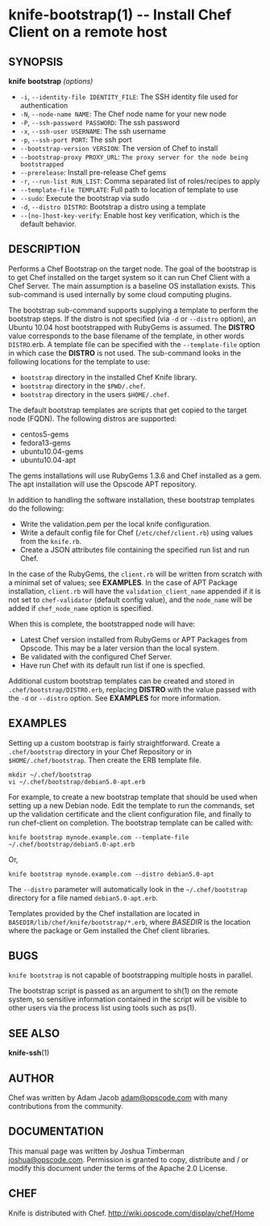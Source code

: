 knife-bootstrap(1) -- Install Chef Client on a remote host
========================================

## SYNOPSIS

__knife__ __bootstrap__ _(options)_

  * `-i`, `--identity-file IDENTITY_FILE`:
    The SSH identity file used for authentication
  * `-N`, `--node-name NAME`:
    The Chef node name for your new node
  * `-P`, `--ssh-password PASSWORD`:
    The ssh password
  * `-x`, `--ssh-user USERNAME`:
    The ssh username
  * `-p`, `--ssh-port PORT`:
    The ssh port
  * `--bootstrap-version VERSION`:
    The version of Chef to install
  * `--bootstrap-proxy PROXY_URL`:
    `The proxy server for the node being bootstrapped`
  * `--prerelease`:
    Install pre-release Chef gems
  * `-r`, `--run-list RUN_LIST`:
    Comma separated list of roles/recipes to apply
  * `--template-file TEMPLATE`:
    Full path to location of template to use
  * `--sudo`:
    Execute the bootstrap via sudo
  * `-d`, `--distro DISTRO`:
    Bootstrap a distro using a template
  * `--[no-]host-key-verify`:
    Enable host key verification, which is the default behavior.

## DESCRIPTION

Performs a Chef Bootstrap on the target node. The goal of the bootstrap
is to get Chef installed on the target system so it can run Chef Client
with a Chef Server. The main assumption is a baseline OS installation
exists. This sub-command is used internally by some cloud computing
plugins.

The bootstrap sub-command supports supplying a template to perform the
bootstrap steps. If the distro is not specified (via `-d` or `--distro`
option), an Ubuntu 10.04 host bootstrapped with RubyGems is assumed. The
__DISTRO__ value corresponds to the base filename of the template, in
other words `DISTRO`.erb. A template file can be specified with the
`--template-file` option in which case the __DISTRO__ is not used. The
sub-command looks in the following locations for the template to use:

* `bootstrap` directory in the installed Chef Knife library.
* `bootstrap` directory in the `$PWD/.chef`.
* `bootstrap` directory in the users `$HOME/.chef`.

The default bootstrap templates are scripts that get copied to the
target node (FQDN). The following distros are supported:

* centos5-gems
* fedora13-gems
* ubuntu10.04-gems
* ubuntu10.04-apt

The gems installations will use RubyGems 1.3.6 and Chef installed as a
gem. The apt installation will use the Opscode APT repository.

In addition to handling the software installation, these bootstrap
templates do the following:

  - Write the validation.pem per the local knife configuration.
  - Write a default config file for Chef (`/etc/chef/client.rb`) using values from the `knife.rb`.
  - Create a JSON attributes file containing the specified run list and run Chef.

In the case of the RubyGems, the `client.rb` will be written from
scratch with a minimal set of values; see __EXAMPLES__. In the case of
APT Package installation, `client.rb` will have the
`validation_client_name` appended if it is not set to `chef-validator`
(default config value), and the `node_name` will be added if
`chef_node_name` option is specified.

When this is complete, the bootstrapped node will have:

  - Latest Chef version installed from RubyGems or APT Packages from Opscode. This may be a later version than the local system.
  - Be validated with the configured Chef Server.
  - Have run Chef with its default run list if one is specfied.

Additional custom bootstrap templates can be created and stored in
`.chef/bootstrap/DISTRO.erb`, replacing __DISTRO__ with the value passed
with the `-d` or `--distro` option. See __EXAMPLES__ for more
information.

## EXAMPLES
Setting up a custom bootstrap is fairly straightforward. Create a
`.chef/bootstrap` directory in your Chef Repository or in
`$HOME/.chef/bootstrap`. Then create the ERB template file.

    mkdir ~/.chef/bootstrap
    vi ~/.chef/bootstrap/debian5.0-apt.erb

For example, to create a new bootstrap template that should be used when
setting up a new Debian node. Edit the template to run the commands, set
up the validation certificate and the client configuration file, and
finally to run chef-client on completion. The bootstrap template can be
called with:

    knife bootstrap mynode.example.com --template-file ~/.chef/bootstrap/debian5.0-apt.erb

Or,

    knife bootstrap mynode.example.com --distro debian5.0-apt

The `--distro` parameter will automatically look in the
`~/.chef/bootstrap` directory for a file named `debian5.0-apt.erb`.

Templates provided by the Chef installation are located in
`BASEDIR/lib/chef/knife/bootstrap/*.erb`, where _BASEDIR_ is the
location where the package or Gem installed the Chef client libraries.

## BUGS
`knife bootstrap` is not capable of bootstrapping multiple hosts in
parallel.

The bootstrap script is passed as an argument to sh(1) on the remote
system, so sensitive information contained in the script will be visible
to other users via the process list using tools such as ps(1).

## SEE ALSO
   __knife-ssh__(1)

## AUTHOR
   Chef was written by Adam Jacob <adam@opscode.com> with many contributions from the community.

## DOCUMENTATION
   This manual page was written by Joshua Timberman <joshua@opscode.com>.
   Permission is granted to copy, distribute and / or modify this document under the terms of the Apache 2.0 License.


## CHEF
   Knife is distributed with Chef. <http://wiki.opscode.com/display/chef/Home>
